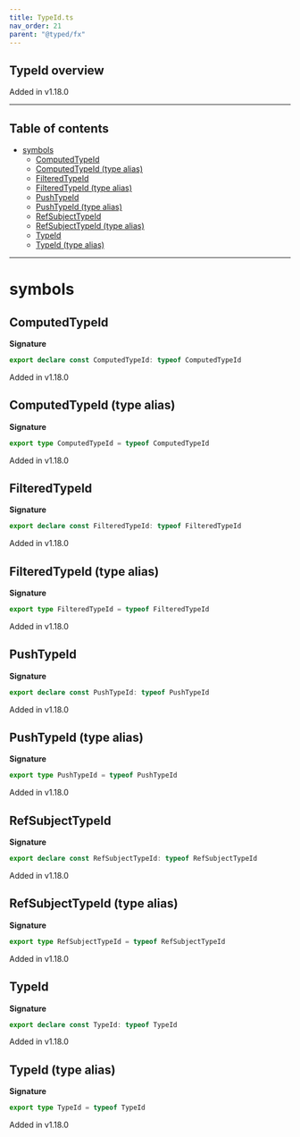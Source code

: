 ```yaml
---
title: TypeId.ts
nav_order: 21
parent: "@typed/fx"
---
```


## TypeId overview

Added in v1.18.0

---

<h2 class="text-delta">Table of contents</h2>

- [symbols](#symbols)
  - [ComputedTypeId](#computedtypeid)
  - [ComputedTypeId (type alias)](#computedtypeid-type-alias)
  - [FilteredTypeId](#filteredtypeid)
  - [FilteredTypeId (type alias)](#filteredtypeid-type-alias)
  - [PushTypeId](#pushtypeid)
  - [PushTypeId (type alias)](#pushtypeid-type-alias)
  - [RefSubjectTypeId](#refsubjecttypeid)
  - [RefSubjectTypeId (type alias)](#refsubjecttypeid-type-alias)
  - [TypeId](#typeid)
  - [TypeId (type alias)](#typeid-type-alias)

---

# symbols

## ComputedTypeId

**Signature**

```ts
export declare const ComputedTypeId: typeof ComputedTypeId
```

Added in v1.18.0

## ComputedTypeId (type alias)

**Signature**

```ts
export type ComputedTypeId = typeof ComputedTypeId
```

Added in v1.18.0

## FilteredTypeId

**Signature**

```ts
export declare const FilteredTypeId: typeof FilteredTypeId
```

Added in v1.18.0

## FilteredTypeId (type alias)

**Signature**

```ts
export type FilteredTypeId = typeof FilteredTypeId
```

Added in v1.18.0

## PushTypeId

**Signature**

```ts
export declare const PushTypeId: typeof PushTypeId
```

Added in v1.18.0

## PushTypeId (type alias)

**Signature**

```ts
export type PushTypeId = typeof PushTypeId
```

Added in v1.18.0

## RefSubjectTypeId

**Signature**

```ts
export declare const RefSubjectTypeId: typeof RefSubjectTypeId
```

Added in v1.18.0

## RefSubjectTypeId (type alias)

**Signature**

```ts
export type RefSubjectTypeId = typeof RefSubjectTypeId
```

Added in v1.18.0

## TypeId

**Signature**

```ts
export declare const TypeId: typeof TypeId
```

Added in v1.18.0

## TypeId (type alias)

**Signature**

```ts
export type TypeId = typeof TypeId
```

Added in v1.18.0
